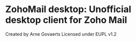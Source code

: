 # ZohoMail desktop: Unofficial desktop client for Zoho Mail
Created by Arne Govaerts
Licensed under EUPL v1.2
